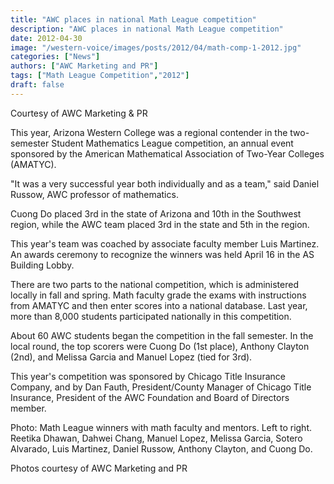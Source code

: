 ```yaml
---
title: "AWC places in national Math League competition"
description: "AWC places in national Math League competition"
date: 2012-04-30
image: "/western-voice/images/posts/2012/04/math-comp-1-2012.jpg"
categories: ["News"]
authors: ["AWC Marketing and PR"]
tags: ["Math League Competition","2012"]
draft: false
---
```

Courtesy of AWC Marketing & PR

This year, Arizona Western College was a regional contender in the two-semester Student Mathematics League competition, an annual event sponsored by the American Mathematical Association of Two-Year Colleges (AMATYC).

"It was a very successful year both individually and as a team," said Daniel Russow, AWC professor of mathematics.

Cuong Do placed 3rd in the state of Arizona and 10th in the Southwest region, while the AWC team placed 3rd in the state and 5th in the region.

This year's team was coached by associate faculty member Luis Martinez. An awards ceremony to recognize the winners was held April 16 in the AS Building Lobby.

There are two parts to the national competition, which is administered locally in fall and spring. Math faculty grade the exams with instructions from AMATYC and then enter scores into a national database. Last year, more than 8,000 students participated nationally in this competition.

About 60 AWC students began the competition in the fall semester. In the local round, the top scorers were Cuong Do (1st place), Anthony Clayton (2nd), and Melissa Garcia and Manuel Lopez (tied for 3rd).

This year's competition was sponsored by Chicago Title Insurance Company, and by Dan Fauth, President/County Manager of Chicago Title Insurance, President of the AWC Foundation and Board of Directors member.

Photo: Math League winners with math faculty and mentors. Left to right. Reetika Dhawan, Dahwei Chang, Manuel Lopez, Melissa Garcia, Sotero Alvarado, Luis Martinez, Daniel Russow, Anthony Clayton, and Cuong Do.

Photos courtesy of AWC Marketing and PR